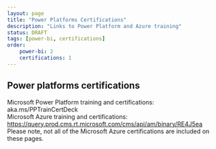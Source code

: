 ```yaml
---
layout: page
title: "Power Platforms Certifications"
description: "Links to Power Platform and Azure training"
status: DRAFT
tags: [power-bi, certifications]
order:
    power-bi: 2
    certifications: 1
---
```

## Power platforms certifications  
  
Microsoft Power Platform training and certifications: aka.ms/PPTrainCertDeck  
Microsoft Azure training and certifications: https://query.prod.cms.rt.microsoft.com/cms/api/am/binary/RE4J5ea  
Please note, not all of the Microsoft Azure certifications are included on these pages.  
